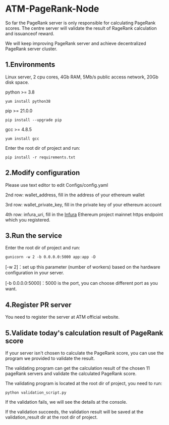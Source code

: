 # ATM-PageRank-Node

So far the PageRank server is only responsible for calculating PageRank scores. The centre server will validate the result of RageRank calculation and issuanceof reward.

We will keep improving PageRank server and achieve decentralized PageRank server cluster.

## 1.Environments

Linux server, 2 cpu cores, 4Gb RAM, 5Mb/s public access network, 20Gb disk space.

python >= 3.8

    yum install python38

pip >= 21.0.0

    pip install --upgrade pip

gcc >= 4.8.5

    yum install gcc

Enter the root dir of project and run:

    pip install -r requirements.txt

## 2.Modify configuration
Please use text editor to edit Configs/config.yaml

2nd row: wallet_address, fill in the address of your ethereum wallet

3rd row: wallet_private_key, fill in the private key of your ethereum account

4th row: infura_uri, fill in the [Infura](https://infura.io/) Ethereum project mainnet https endpoint which you registered. 

## 3.Run the service
Enter the root dir of project and run:

    gunicorn -w 2 -b 0.0.0.0:5000 app:app -D

[-w 2]：set up this parameter (number of workers) based on the hardware configuration in your server. 

[-b 0.0.0.0:5000]：5000 is the port, you can choose different port as you want.

## 4.Register PR server 
You need to register the server at ATM official website.

## 5.Validate today's calculation result of PageRank score
If your server isn't chosen to calculate the PageRank score, you can use the program we provided to validate the result.

The validating program can get the calculation result of the chosen 11 pageRank servers and validate the calculated PageRank score.

The validating program is located at the root dir of project, you need to run:

    python validation_script.py

If the validation fails, we will see the details at the console. 

If the validation succeeds, the validation result will be saved at the validation_result dir at the root dir of project.

